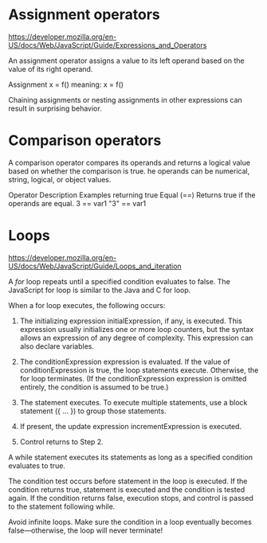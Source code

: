 # Assignment operators
https://developer.mozilla.org/en-US/docs/Web/JavaScript/Guide/Expressions_and_Operators


An assignment operator assigns a value to its left operand based on the value of its right operand.

Assignment	x = f() meaning:	x = f()

Chaining assignments or nesting assignments in other expressions can result in surprising behavior.

# Comparison operators

A comparison operator compares its operands and returns a logical value based on whether the comparison is true. 
he operands can be numerical, string, logical, or object values.

Operator	Description	Examples returning true
Equal (==)	Returns true if the operands are equal.	3 == var1
"3" == var1

# Loops
https://developer.mozilla.org/en-US/docs/Web/JavaScript/Guide/Loops_and_iteration

A *for* loop repeats until a specified condition evaluates to false. The JavaScript for loop is similar to the Java and C for loop.

When a for loop executes, the following occurs:

1. The initializing expression initialExpression, if any, is executed. This expression usually initializes one or more loop counters, but the syntax allows an expression of any degree of complexity. This expression can also declare variables.

2. The conditionExpression expression is evaluated. If the value of conditionExpression is true, the loop statements execute. Otherwise, the for loop terminates. (If the conditionExpression expression is omitted entirely, the condition is assumed to be true.)

3. The statement executes. To execute multiple statements, use a block statement ({ ... }) to group those statements.

4. If present, the update expression incrementExpression is executed.

5. Control returns to Step 2.

A while statement executes its statements as long as a specified condition evaluates to true.

The condition test occurs before statement in the loop is executed. If the condition returns true, statement is executed and the condition is tested again. If the condition returns false, execution stops, and control is passed to the statement following while.

Avoid infinite loops. Make sure the condition in a loop eventually becomes false—otherwise, the loop will never terminate!
